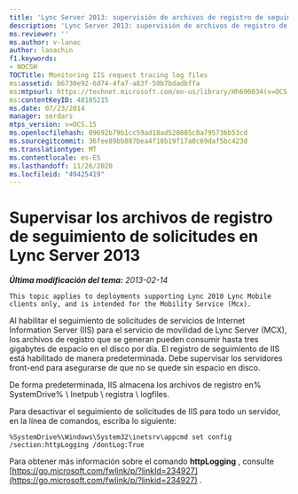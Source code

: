 ```yaml
---
title: 'Lync Server 2013: supervisión de archivos de registro de seguimiento de solicitudes de IIS'
description: 'Lync Server 2013: supervisión de archivos de registro de seguimiento de solicitudes de IIS.'
ms.reviewer: ''
ms.author: v-lanac
author: lanachin
f1.keywords:
- NOCSH
TOCTitle: Monitoring IIS request tracing log files
ms:assetid: b6730e92-6d74-4fa7-a83f-50b7bdadbffa
ms:mtpsurl: https://technet.microsoft.com/en-us/library/Hh690034(v=OCS.15)
ms:contentKeyID: 48185215
ms.date: 07/23/2014
manager: serdars
mtps_version: v=OCS.15
ms.openlocfilehash: 09692b79b1cc59ad18ad520885c0a795736b53cd
ms.sourcegitcommit: 36fee89bb887bea4f18b19f17a8c69daf5bc423d
ms.translationtype: MT
ms.contentlocale: es-ES
ms.lasthandoff: 11/26/2020
ms.locfileid: "49425419"
---
```

# <a name="monitoring-iis-request-tracing-log-files-in-lync-server-2013"></a>Supervisar los archivos de registro de seguimiento de solicitudes en Lync Server 2013

<div data-xmlns="http://www.w3.org/1999/xhtml">

<div class="topic" data-xmlns="http://www.w3.org/1999/xhtml" data-msxsl="urn:schemas-microsoft-com:xslt" data-cs="https://msdn.microsoft.com/">

<div data-asp="https://msdn2.microsoft.com/asp">



</div>

<div id="mainSection">

<div id="mainBody">

<span> </span>

_**Última modificación del tema:** 2013-02-14_

    This topic applies to deployments supporting Lync 2010 Lync Mobile clients only, and is intended for the Mobility Service (Mcx).

Al habilitar el seguimiento de solicitudes de servicios de Internet Information Server (IIS) para el servicio de movilidad de Lync Server (MCX), los archivos de registro que se generan pueden consumir hasta tres gigabytes de espacio en el disco por día. El registro de seguimiento de IIS está habilitado de manera predeterminada. Debe supervisar los servidores front-end para asegurarse de que no se quede sin espacio en disco.

De forma predeterminada, IIS almacena los archivos de registro en% SystemDrive% \\ Inetpub \\ registra \\ logfiles.

Para desactivar el seguimiento de solicitudes de IIS para todo un servidor, en la línea de comandos, escriba lo siguiente:

    %SystemDrive%\Windows\System32\inetsrv\appcmd set config /section:httpLogging /dontLog:True

Para obtener más información sobre el comando **httpLogging** , consulte [https://go.microsoft.com/fwlink/p/?linkId=234927](https://go.microsoft.com/fwlink/p/?linkid=234927) .

</div>

<span> </span>

</div>

</div>

</div>

